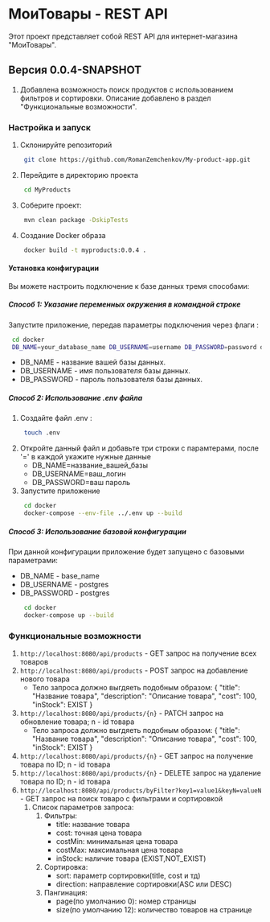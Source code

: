 # МоиТовары - REST API

Этот проект представляет собой REST API для интернет-магазина "МоиТовары".

## Версия 0.0.4-SNAPSHOT
1. Добавлена возможность поиск продуктов с использованием фильтров и сортировки. Описание добавлено в раздел "Функциональные возможности".

### Настройка и запуск
1. Склонируйте репозиторий
    ```bash
     git clone https://github.com/RomanZemchenkov/My-product-app.git
    ```
2. Перейдите в директорию проекта
    ```bash
     cd MyProducts
    ```
3. Соберите проект:
   ```bash
    mvn clean package -DskipTests
   ```
4. Создание Docker образа
    ```bash
     docker build -t myproducts:0.0.4 .
    ```

#### Установка конфигурации
Вы можете настроить подключение к базе данных тремя способами:
##### Способ 1: Указание переменных окружения в командной строке
Запустите приложение, передав параметры подключения через флаги : 
```bash
 cd docker
 DB_NAME=your_database_name DB_USERNAME=username DB_PASSWORD=password docker-compose up --build
```
   * DB_NAME - название вашей базы данных.
   * DB_USERNAME - имя пользователя базы данных.
   * DB_PASSWORD - пароль пользователя базы данных.

##### Способ 2: Использование .env файла
1. Создайте файл .env :
    ```bash
     touch .env
    ```
2. Откройте данный файл и добавьте три строки с парамтерами, после '=' в каждой укажите нужные данные
    * DB_NAME=название_вашей_базы
    * DB_USERNAME=ваш_логин
    * DB_PASSWORD=ваш пароль
3. Запустите приложение
    ```bash
     cd docker
     docker-compose --env-file ../.env up --build 
    ```

##### Способ 3: Использование базовой конфигурации
При данной конфигурации приложение будет запущено с базовыми параметрами:
* DB_NAME - base_name
* DB_USERNAME - postgres
* DB_PASSWORD - postgres
    ```bash
     cd docker
     docker-compose up --build 
    ```
   
### Функциональные возможности
1. ```http://localhost:8080/api/products``` - GET запрос на получение всех товаров
2. ```http://localhost:8080/api/products``` - POST запрос на добавление нового товара
   * Тело запроса должно выгдяеть подобным образом:
     {
         "title": "Название товара",
         "description": "Описание товара",
         "cost": 100,
         "inStock": EXIST
     }
3. ```http://localhost:8080/api/products/{n}``` - PATCH запрос на обновление товара; n - id товара
   * Тело запроса должно выгдяеть подобным образом:
     {
         "title": "Название товара",
         "description": "Описание товара",
         "cost": 100,
         "inStock": EXIST
     }
4. ```http://localhost:8080/api/products/{n}``` - GET запрос на получение товара по ID; n - id товара
5. ```http://localhost:8080/api/products/{n}``` - DELETE запрос на удаление товара по ID; n - id товара
6. ```http://localhost:8080/api/products/byFilter?key1=value1&keyN=valueN``` - GET запрос на поиск товаро с фильтрами и сортировкой
   1. Список параметров запроса: 
      1. Фильтры:
         * title: название товара
         * cost: точная цена товара
         * costMin: минимальная цена товара
         * costMax: максимальная цена товара
         * inStock: наличие товара (EXIST,NOT_EXIST)
      2. Сортировка:
         * sort: параметр сортировки(title, cost и тд)
         * direction: направление сортировки(ASC или DESC)
      3. Пангинация:
         * page(по умолчанию 0): номер страницы
         * size(по умолчанию 12): количество товаров на странице